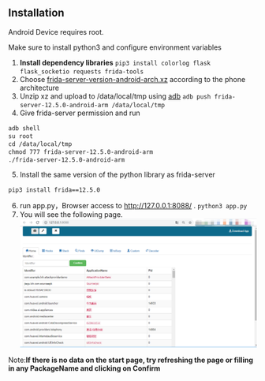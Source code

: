 ## Installation

Android Device requires root.

Make sure to install python3 and configure environment variables

1. **Install dependency libraries**
`pip3 install colorlog flask flask_socketio requests frida-tools`
2. Choose [frida-server-version-android-arch.xz](https://github.com/frida/frida/releases) according to the phone architecture
3. Unzip xz and upload to /data/local/tmp using [adb](https://developer.android.com/studio/releases/platform-tools)
`adb push frida-server-12.5.0-android-arm /data/local/tmp`
4. Give frida-server permission and run
```
adb shell
su root
cd /data/local/tmp
chmod 777 frida-server-12.5.0-android-arm
./frida-server-12.5.0-android-arm
```
5. Install the same version of the python library as frida-server
```
pip3 install frida==12.5.0
```
6. run app.py，Browser access to http://127.0.0.1:8088/ .
`python3 app.py`
7. You will see the following page.
![start](images/start.png)

Note:**If there is no data on the start page, try refreshing the page or filling in any PackageName and clicking on Confirm**